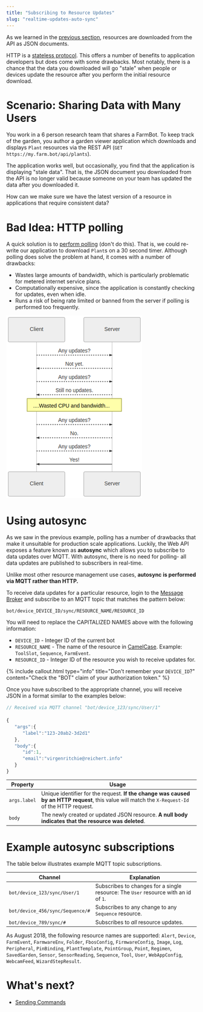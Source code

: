 ```yaml
---
title: "Subscribing to Resource Updates"
slug: "realtime-updates-auto-sync"
---
```


As we learned in the [previous section](../web-app/rest-api.md), resources are downloaded from the API as JSON documents.

HTTP is a [stateless protocol](https://en.wikipedia.org/wiki/Stateless_protocol). This offers a number of benefits to application developers but does come with some drawbacks. Most notably, there is a chance that the data you downloaded will go "stale" when people or devices update the resource after you perform the initial resource download.

# Scenario: Sharing Data with Many Users

You work in a 6 person research team that shares a FarmBot. To keep track of the garden, you author a garden viewer application which downloads and displays `Plant` resources via the REST API (`GET https://my.farm.bot/api/plants`).

The application works well, but occasionally, you find that the application is displaying "stale data". That is, the JSON document you downloaded from the API is no longer valid because someone on your team has updated the data after you downloaded it.

How can we make sure we have the latest version of a resource in applications that require consistent data?

# Bad Idea: HTTP polling

A quick solution is to [perform polling](https://en.wikipedia.org/wiki/Polling_computer_science) (don't do this). That is, we could re-write our application to download `Plant`s on a 30 second timer. Although polling does solve the problem at hand, it comes with a number of drawbacks:

 * Wastes large amounts of bandwidth, which is particularly problematic for metered internet service plans.
 * Computationally expensive, since the application is constantly checking for updates, even when idle.
 * Runs a risk of being rate limited or banned from the server if polling is performed too frequently.

![polling diagram](_images/polling_diagram.png)

# Using autosync

As we saw in the previous example, polling has a number of drawbacks that make it unsuitable for production scale applications. Luckily, the Web API exposes a feature known as **autosync** which allows you to subscribe to data updates over MQTT. With autosync, there is no need for polling- all data updates are published to subscribers in real-time.

Unlike most other resource management use cases, **autosync is performed via MQTT rather than HTTP.**

To receive data updates for a particular resource, login to the [Message Broker](../message-broker.md) and subscribe to an MQTT topic that matches the pattern below:

```
bot/device_DEVICE_ID/sync/RESOURCE_NAME/RESOURCE_ID
```

You will need to replace the CAPITALIZED NAMES above with the following information:

 * `DEVICE_ID` - Integer ID of the current bot
 * `RESOURCE_NAME` - The name of the resource in [CamelCase](https://en.wikipedia.org/wiki/Camel_case). Example: `ToolSlot`, `Sequence`, `FarmEvent`.
 * `RESOURCE_ID` - Integer ID of the resource you wish to receive updates for.

{%
include callout.html
type="info"
title="Don't remember your `DEVICE_ID`?"
content="Check the \"BOT\" claim of your authorization token."
%}

Once you have subscribed to the appropriate channel, you will receive JSON in a format similar to the examples below:

```javascript
// Received via MQTT channel "bot/device_123/sync/User/1"

{
   "args":{
      "label":"123-20ab2-3d2d1"
   },
   "body":{
      "id":1,
      "email":"virgenritchie@reichert.info"
   }
}
```

|Property                      |Usage                         |
|------------------------------|------------------------------|
|`args.label`                  |Unique identifier for the request. **If the change was caused by an HTTP request**, this value will match the `X-Request-Id` of the HTTP request.
|`body`                        |The newly created or updated JSON resource. **A null body indicates that the resource was deleted**.

# Example autosync subscriptions

The table below illustrates example MQTT topic subscriptions.

|Channel                       |Explanation                   |
|------------------------------|------------------------------|
|`bot/device_123/sync/User/1`  |Subscribes to changes for a single resource: The `User` resource with an id of `1`.
|`bot/device_456/sync/Sequence/#`|Subscribes to any change to any `Sequence` resource.
|`bot/device_789/sync/#`       |Subscribes to _all_ resource updates.

As August 2018, the following resource names are supported: `Alert`, `Device`, `FarmEvent`, `FarmwareEnv`, `Folder`, `FbosConfig`, `FirmwareConfig`, `Image`, `Log`, `Peripheral`, `PinBinding`, `PlantTemplate`, `PointGroup`, `Point`, `Regimen`, `SavedGarden`, `Sensor`, `SensorReading`, `Sequence`, `Tool`, `User`, `WebAppConfig`, `WebcamFeed`, `WizardStepResult`.

# What's next?

 * [Sending Commands](sending-commands.md)
